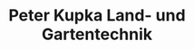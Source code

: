 ---
title: "Peter Kupka Land- und Gartentechnik"
url: /leun/peter-kupka-land-und-gartentechnik/
shop: Allgemein
---